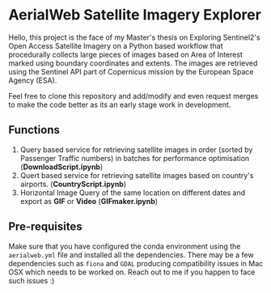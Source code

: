 # AerialWeb Satellite Imagery Explorer

Hello, this project is the face of my Master's thesis on Exploring Sentinel2's Open Access Satellite Imagery on a Python based workflow that procedurally collects large pieces of images based on Area of Interest marked using boundary coordinates and extents. The images are retrieved using the Sentinel API part of Copernicus mission by the European Space Agency (ESA).

Feel free to clone this repository and add/modify and even request merges to make the code better as its an early stage work in development.

## Functions

1. Query based service for retrieving satellite images in order (sorted by Passenger Traffic numbers) in batches for performance optimisation (**DownloadScript.ipynb**)
2. Quert based service for retrieving satellite images based on country's airports. (**CountryScript.ipynb**)
3. Horizontal Image Query of the same location on different dates and export as **GIF** or **Video** (**GIFmaker.ipynb**)

## Pre-requisites

Make sure that you have configured the conda environment using the `aerialweb.yml` file and installed all the dependencies. There may be a few dependencies such as `fiona` and `GDAL` producing compatibility issues in Mac OSX which needs to be worked on. Reach out to me if you happen to face such issues :)

